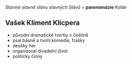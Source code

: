 *Slavme slavně slávu slavných Slávů* = __paronomázie__
Kollár

## Vašek Kliment Klicpera
- původní dramatické tvorby v češtině
- psal básně a tvořil komedie, frašky
- desítky her
- organizoval divadelní život
- politicky činný
